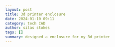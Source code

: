 ```yaml
---
layout: post
title: 3d printer enclosure
date: 2024-01-10 09:11
category: tech CAD
author: silas stokes
tags: []
summary: designed a enclosure for my 3d printer
---
```

